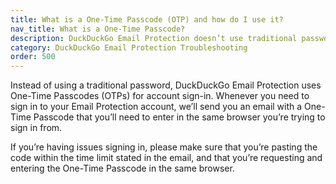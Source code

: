 ```yaml
---
title: What is a One-Time Passcode (OTP) and how do I use it?
nav_title: What is a One-Time Passcode?
description: DuckDuckGo Email Protection doesn’t use traditional passwords. We’ll send you a One-Time Passcode that allows you to securely sign-in whenever you need to.
category: DuckDuckGo Email Protection Troubleshooting
order: 500
---
```


Instead of using a traditional password, DuckDuckGo Email Protection uses One-Time Passcodes (OTPs) for account sign-in. Whenever you need to sign in to your Email Protection account, we’ll send you an email with a One-Time Passcode that you’ll need to enter in the same browser you’re trying to sign in from.

If you’re having issues signing in, please make sure that you’re pasting the code within the time limit stated in the email, and that you’re requesting and entering the One-Time Passcode in the same browser.
